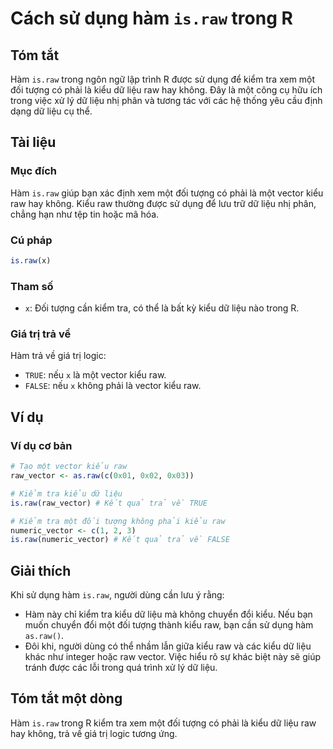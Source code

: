 <!--
Meta Description: # Cách sử dụng hàm `is.raw` trong R ## Tóm tắt Hàm `is.raw` trong ngôn ngữ lập trình R được sử dụng để kiểm tra xem một đối tượng có phải là kiểu dữ l...
Meta Keywords: raw, kiểu, liệu, một, hàm
-->

# Cách sử dụng hàm `is.raw` trong R

## Tóm tắt
Hàm `is.raw` trong ngôn ngữ lập trình R được sử dụng để kiểm tra xem một đối tượng có phải là kiểu dữ liệu raw hay không. Đây là một công cụ hữu ích trong việc xử lý dữ liệu nhị phân và tương tác với các hệ thống yêu cầu định dạng dữ liệu cụ thể.

## Tài liệu
### Mục đích
Hàm `is.raw` giúp bạn xác định xem một đối tượng có phải là một vector kiểu raw hay không. Kiểu raw thường được sử dụng để lưu trữ dữ liệu nhị phân, chẳng hạn như tệp tin hoặc mã hóa.

### Cú pháp
```R
is.raw(x)
```

### Tham số
- `x`: Đối tượng cần kiểm tra, có thể là bất kỳ kiểu dữ liệu nào trong R.

### Giá trị trả về
Hàm trả về giá trị logic:
- `TRUE`: nếu `x` là một vector kiểu raw.
- `FALSE`: nếu `x` không phải là vector kiểu raw.

## Ví dụ
### Ví dụ cơ bản
```R
# Tạo một vector kiểu raw
raw_vector <- as.raw(c(0x01, 0x02, 0x03))

# Kiểm tra kiểu dữ liệu
is.raw(raw_vector) # Kết quả trả về TRUE

# Kiểm tra một đối tượng không phải kiểu raw
numeric_vector <- c(1, 2, 3)
is.raw(numeric_vector) # Kết quả trả về FALSE
```

## Giải thích
Khi sử dụng hàm `is.raw`, người dùng cần lưu ý rằng:
- Hàm này chỉ kiểm tra kiểu dữ liệu mà không chuyển đổi kiểu. Nếu bạn muốn chuyển đổi một đối tượng thành kiểu raw, bạn cần sử dụng hàm `as.raw()`.
- Đôi khi, người dùng có thể nhầm lẫn giữa kiểu raw và các kiểu dữ liệu khác như integer hoặc raw vector. Việc hiểu rõ sự khác biệt này sẽ giúp tránh được các lỗi trong quá trình xử lý dữ liệu.

## Tóm tắt một dòng
Hàm `is.raw` trong R kiểm tra xem một đối tượng có phải là kiểu dữ liệu raw hay không, trả về giá trị logic tương ứng.